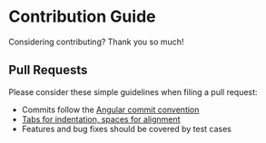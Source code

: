 # Contribution Guide

Considering contributing? Thank you so much!

## Pull Requests

Please consider these simple guidelines when filing a pull request:

* Commits follow the [Angular commit convention](https://github.com/angular/angular.js/blob/master/CONTRIBUTING.md#-git-commit-guidelines)
* [Tabs for indentation, spaces for alignment](https://gist.github.com/saibotsivad/06021a81865226cfc140)
* Features and bug fixes should be covered by test cases
